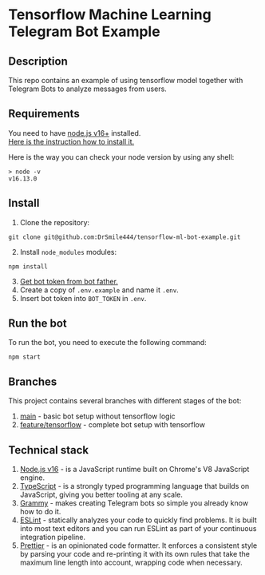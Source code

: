 # Tensorflow Machine Learning Telegram Bot Example

## Description

This repo contains an example of using tensorflow model
together with Telegram Bots to analyze messages from users.

## Requirements

You need to have [node.js v16+](https://nodejs.org/en/) installed.<br>
[Here is the instruction how to install it.](https://www.pluralsight.com/guides/getting-started-with-nodejs)

Here is the way you can check your node version by using any shell:
```shell
> node -v                    
v16.13.0
```

## Install

1. Clone the repository:
```shell
git clone git@github.com:DrSmile444/tensorflow-ml-bot-example.git
```

2. Install `node_modules` modules:
```shell
npm install
```

3. [Get bot token from bot father.](https://sendpulse.com/knowledge-base/chatbot/telegram/create-telegram-chatbot)
4. Create a copy of `.env.example` and name it `.env`.
5. Insert bot token into `BOT_TOKEN` in `.env`.

## Run the bot

To run the bot, you need to execute the following command:
```shell
npm start
```

## Branches

This project contains several branches with different stages of the bot:

1. [main](https://github.com/DrSmile444/tensorflow-ml-bot-example/tree/main) - basic bot setup without tensorflow logic
1. [feature/tensorflow](https://github.com/DrSmile444/tensorflow-ml-bot-example/tree/feature/tensorflow) - complete bot setup with tensorflow

## Technical stack

1. [Node.js v16](https://nodejs.org/en/) - is a JavaScript runtime built on Chrome's V8 JavaScript engine.
2. [TypeScript](https://www.typescriptlang.org/) - is a strongly typed programming language that builds on JavaScript, giving you better tooling at any scale.
3. [Grammy](https://grammy.dev/) - makes creating Telegram bots so simple you already know how to do it.
4. [ESLint](https://eslint.org/) - statically analyzes your code to quickly find problems. It is built into most text editors and you can run ESLint as part of your continuous integration pipeline.
5. [Prettier](https://prettier.io/) - is an opinionated code formatter. It enforces a consistent style by parsing your code and re-printing it with its own rules that take the maximum line length into account, wrapping code when necessary.
